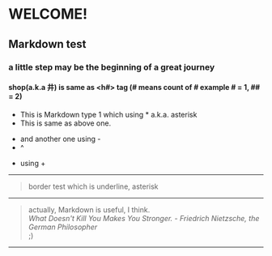 <!--
77777  77777     7777     7777777777   77       777 7777777777     77777777   77   77   77 7777      77    
777 7777 777   77    77   77        77 77     777   77       77   77      77  77   77   77 77 77     77    
77   77   77 77        77 77        77 77   777     77        77 77        77 77   77   77 77  77    77    
77   77   77 777777777777 7777777777   777777       77        77 77        77 77   77   77 77   77   77    
77   77   77 77        77 77    7777   77   777     77        77 77        77 77   77   77 77    77  77    
77   77   77 77        77 77     7777  77     777   77       77   77      77   77 7  7 77  77     77 77    
77   77   77 77        77 77      7777 77       777 7777777777     77777777     77    77   77      7777    
-->



# WELCOME!
## Markdown test
### a little step may be the beginning of a great journey
#### shop(a.k.a 井) is same as <h#> tag (# means count of # example # = 1, ## = 2)


* This is Markdown type 1 which using * a.k.a. asterisk
* This is same as above one.
- and another one using -
- ^
+ using +

___
> border test which is underline, asterisk    
___
> actually, Markdown is useful, I think.    
*What Doesn't Kill You Makes You Stronger. - Friedrich Nietzsche, the German Philosopher*     
;)      
___
